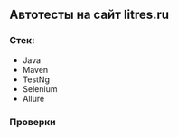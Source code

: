 ## Автотесты на сайт litres.ru
### Стек: 
 - Java
 - Maven
 - TestNg
 - Selenium
 - Allure
### Проверки 